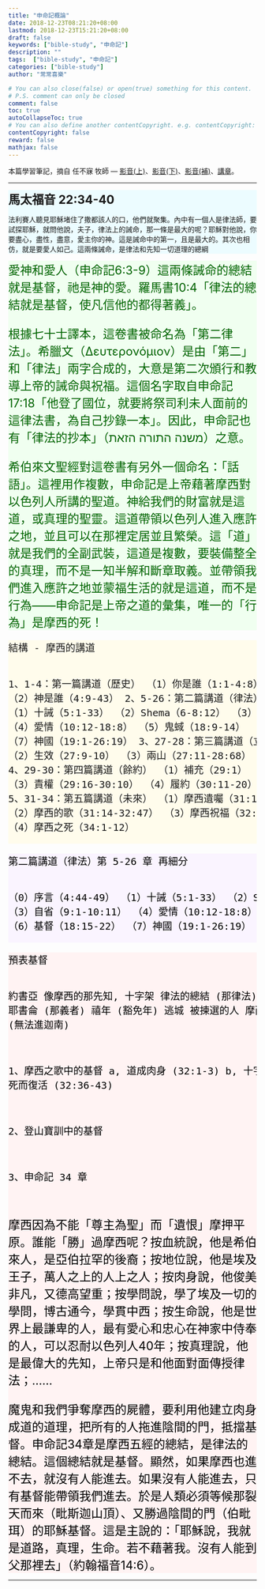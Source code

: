 ```yaml
---
title: "申命記概論"
date: 2018-12-23T08:21:20+08:00
lastmod: 2018-12-23T15:21:20+08:00
draft: false
keywords: ["bible-study", "申命記"]
description: ""
tags:  ["bible-study", "申命記"]
categories: ["bible-study"]
author: "常常喜樂"

# You can also close(false) or open(true) something for this content.
# P.S. comment can only be closed
comment: false
toc: true
autoCollapseToc: true
# You can also define another contentCopyright. e.g. contentCopyright: "This is another copyright."
contentCopyright: false
reward: false
mathjax: false
---
```


本篇學習筆記，摘自 任不寐 牧師 — [影音(上)](https://www.youtube.com/watch?v=pj-7chFA06E)、[影音(下)](https://www.youtube.com/watch?v=H41rPGr3Y3w)、[影音(補)](https://www.youtube.com/watch?v=woOGszW6x2Y)、[講章](http://www.bible.url.tw/bmzy-montrealccc-com/2015-07-24-780.html)。

---

<div style="background-color:#ECFCFF"><font size="5"><b>馬太福音 22:34-40</b></font><p>
法利賽人聽見耶穌堵住了撒都該人的口，他們就聚集。內中有一個人是律法師，要試探耶穌，就問他說，夫子，律法上的誡命，那一條是最大的呢？耶穌對他說，你要盡心，盡性，盡意，愛主你的神。這是誡命中的第一，且是最大的。其次也相仿，就是要愛人如己。這兩條誡命，是律法和先知一切道理的總綱
</div>

<div style="background-color:#F0FFF0"><font size="5", color="#006400">
愛神和愛人（申命記6:3-9）這兩條誡命的總結就是基督，祂是神的愛。羅馬書10:4「律法的總結就是基督，使凡信他的都得著義」。<p>

根據七十士譯本，這卷書被命名為「第二律法」。希臘文（Δευτερονόμιον）是由「第二」和「律法」兩字合成的，大意是第二次頒行和教導上帝的誡命與祝福。這個名字取自申命記 17:18「他登了國位，就要將祭司利未人面前的這律法書，為自己抄錄一本」。因此，申命記也有「律法的抄本」（משנה התורה הזאת）之意。<p>

希伯來文聖經對這卷書有另外一個命名：「話語」。這裡用作複數，申命記是上帝藉著摩西對以色列人所講的聖道。神給我們的財富就是這道，或真理的聖靈。這道帶領以色列人進入應許之地，並且可以在那裡定居並且繁榮。這「道」就是我們的全副武裝，這道是複數，要裝備整全的真理，而不是一知半解和斷章取義。並帶領我們進入應許之地並蒙福生活的就是這道，而不是行為——申命記是上帝之道的彙集，唯一的「行為」是摩西的死！
</font>
</div>

<div style="background-color:#FFFCEC"><font size="5">
<pre>
結構 - 摩西的講道

1、1-4：第一篇講道（歷史）
（1）你是誰（1:1-4:8）
（2）神是誰（4:9-43）
2、5-26：第二篇講道（律法）
（0）序言（4:44-49）
（1）十誡（5:1-33）
（2）Shema（6-8:12）
（3）自省（9:1-10:11）
（4）愛情（10:12-18:8）
（5）鬼蜮（18:9-14）
（6）基督（18:15-22）
（7）神國（19:1-26:19）
3、27-28：第三篇講道（立約）
（1）石壇（27:1-8）
（2）生效（27:9-10）
（3）兩山（27:11-28:68）
4、29-30：第四篇講道（餘約）
（1）補充（29:1）
（2）雙方（29:1-15）
（3）責權（29:16-30:10）
（4）履約（30:11-20）
5、31-34：第五篇講道（未來）
（1）摩西遺囑（31:1-13）
（2）摩西的歌（31:14-32:47）
（3）摩西祝福（32:48-33:29）
（4）摩西之死（34:1-12）
</pre>
</font>
</div>

<div style="background-color:#FAF4FF"><font size="5", color="#000000">
<pre>
第二篇講道（律法）第 5-26 章 再細分

（0）序言（4:44-49）
（1）十誡（5:1-33）
    （2）Shema（6-8:12）
        （3）自省（9:1-10:11）
            （4）愛情（10:12-18:8）
        （5）鬼蜮（18:9-14）
    （6）基督（18:15-22）
（7）神國（19:1-26:19）
</pre>
</font>
</div>

<div style="background-color:#FFF3F3"><font size="5", color="#000000">
<pre>
預表基督

約書亞
像摩西的那先知, 十字架
律法的總結 (那律法)
進入這地 (應許之地)
耶書侖 (那義者)
禧年 (豁免年)
逃城
被揀選的人
摩西
摩西之死 (無法進迦南)

1、摩西之歌中的基督
   a, 道成肉身 (32:1-3)
   b, 十字架 (32:4-6)
   c, 死而復活 (32:36-43)

2、登山寶訓中的基督

3、申命記 34 章

</pre>
摩西因為不能「尊主為聖」而「遺恨」摩押平原。誰能「勝」過摩西呢？按血統說，他是希伯來人，是亞伯拉罕的後裔；按地位說，他是埃及王子，萬人之上的人上之人；按肉身說，他俊美非凡，又德高望重；按學問說，學了埃及一切的學問，博古通今，學貫中西；按生命說，他是世界上最謙卑的人，最有愛心和忠心在神家中侍奉的人，可以忍耐以色列人40年；按真理說，他是最偉大的先知，上帝只是和他面對面傳授律法；……<p>

魔鬼和我們爭奪摩西的屍體，要利用他建立肉身成道的道理，把所有的人拖進陰間的門，抵擋基督。申命記34章是摩西五經的總結，是律法的總結。這個總結就是基督。顯然，如果摩西也進不去，就沒有人能進去。如果沒有人能進去，只有基督能帶領我們進去。於是人類必須等候那裂天而來（毗斯迦山頂）、又勝過陰間的門（伯毗珥）的耶穌基督。這是主說的：「耶穌說，我就是道路，真理，生命。若不藉著我。沒有人能到父那裡去」（約翰福音14:6）。
</font>
</div>

---